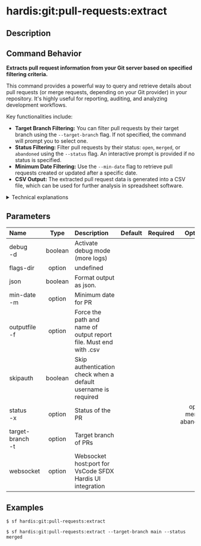 <!-- This file has been generated with command 'sf hardis:doc:plugin:generate'. Please do not update it manually or it may be overwritten -->
# hardis:git:pull-requests:extract

## Description


## Command Behavior

**Extracts pull request information from your Git server based on specified filtering criteria.**

This command provides a powerful way to query and retrieve details about pull requests (or merge requests, depending on your Git provider) in your repository. It's highly useful for reporting, auditing, and analyzing development workflows.

Key functionalities include:

- **Target Branch Filtering:** You can filter pull requests by their target branch using the `--target-branch` flag. If not specified, the command will prompt you to select one.
- **Status Filtering:** Filter pull requests by their status: `open`, `merged`, or `abandoned` using the `--status` flag. An interactive prompt is provided if no status is specified.
- **Minimum Date Filtering:** Use the `--min-date` flag to retrieve pull requests created or updated after a specific date.
- **CSV Output:** The extracted pull request data is generated into a CSV file, which can be used for further analysis in spreadsheet software.

<details markdown="1">
<summary>Technical explanations</summary>

The command's technical implementation involves interacting with a Git provider's API:

- **Git Provider Abstraction:** It uses the `GitProvider.getInstance(true)` to abstract away the specifics of different Git platforms (e.g., GitHub, GitLab, Azure DevOps). This ensures the command can work across various environments.
- **API Calls:** The `gitProvider.listPullRequests()` method is called with a `prConstraint` object that encapsulates the filtering criteria (target branch, minimum date, status).
- **Interactive Prompts:** The `prompts` library is used to interactively gather input from the user for the target branch and pull request status if they are not provided as command-line flags.
- **Date Handling:** The `moment` library is used to parse and handle date inputs for the `--min-date` flag.
- **CSV Generation:** The `generateCsvFile` utility is responsible for converting the retrieved pull request data into a CSV format, and `generateReportPath` determines the output file location.
- **Error Handling:** It includes error handling for cases where a Git provider cannot be identified.
</details>


## Parameters

| Name                 |  Type   | Description                                                       | Default | Required |            Options            |
|:---------------------|:-------:|:------------------------------------------------------------------|:-------:|:--------:|:-----------------------------:|
| debug<br/>-d         | boolean | Activate debug mode (more logs)                                   |         |          |                               |
| flags-dir            | option  | undefined                                                         |         |          |                               |
| json                 | boolean | Format output as json.                                            |         |          |                               |
| min-date<br/>-m      | option  | Minimum date for PR                                               |         |          |                               |
| outputfile<br/>-f    | option  | Force the path and name of output report file. Must end with .csv |         |          |                               |
| skipauth             | boolean | Skip authentication check when a default username is required     |         |          |                               |
| status<br/>-x        | option  | Status of the PR                                                  |         |          | open<br/>merged<br/>abandoned |
| target-branch<br/>-t | option  | Target branch of PRs                                              |         |          |                               |
| websocket            | option  | Websocket host:port for VsCode SFDX Hardis UI integration         |         |          |                               |

## Examples

```shell
$ sf hardis:git:pull-requests:extract
```

```shell
$ sf hardis:git:pull-requests:extract --target-branch main --status merged
```


